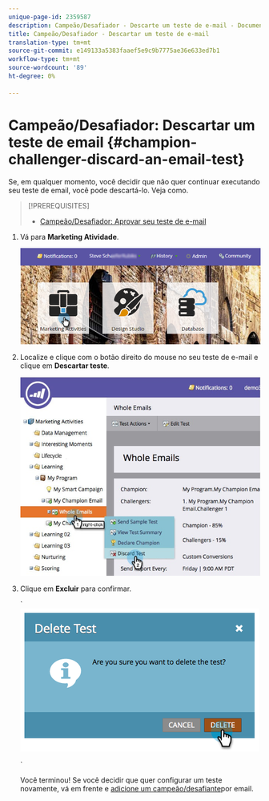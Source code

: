 ```yaml
---
unique-page-id: 2359587
description: Campeão/Desafiador - Descarte um teste de e-mail - Documentos do Marketing - Documentação do produto
title: Campeão/Desafiador - Descartar um teste de e-mail
translation-type: tm+mt
source-git-commit: e149133a5383faaef5e9c9b7775ae36e633ed7b1
workflow-type: tm+mt
source-wordcount: '89'
ht-degree: 0%

---
```



# Campeão/Desafiador: Descartar um teste de email {#champion-challenger-discard-an-email-test}

Se, em qualquer momento, você decidir que não quer continuar executando seu teste de email, você pode descartá-lo. Veja como.

>[!PREREQUISITES]
>
>* [Campeão/Desafiador: Aprovar seu teste de e-mail](champion-challenger-approve-your-email-test.md)

>



1. Vá para **Marketing Atividade**.

   ![](assets/login-marketing-activities-3.png)

1. Localize e clique com o botão direito do mouse no seu teste de e-mail e clique em **Descartar teste**.

   ![](assets/champion5.jpg)

1. Clique em **Excluir** para confirmar.

   ` ![](assets/image2014-9-15-14-3a17-3a11.png)

   `

   Você terminou! Se você decidir que quer configurar um teste novamente, vá em frente e [adicione um campeão/desafiante](add-an-email-champion-challenger.md)por email.

